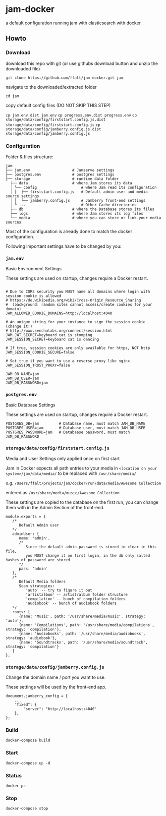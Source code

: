 # jam-docker
a default configuration running jam with elasticsearch with docker

## Howto

### Download

download this repo with git (or use githubs download button and unzip the downloaded file)

`git clone https://github.com/ffalt/jam-docker.git jam`

navigate to the downloaded/extracted folder

`cd jam`

copy default config files (DO NOT SKIP THIS STEP)

`cp jam.env.dist jam.env`
`cp progress.env.dist progress.env`
`cp storage/data/config/firststart.config.js.dist storage/data/config/firststart.config.js`
`cp storage/data/config/jamberry.config.js.dist storage/data/config/jamberry.config.js`

### Configuration

Folder & files structure:
```
jam
├── jam.env                   # Jamserve settings
├── postgres.env              # postgres settings
├── storage                   # runtime data folder
  ├── data                    # where Jam stores its data
  │ └── config                    # where Jam read its configuration
  │ │  ├── firststart.config.js   # Default admin user and media source settings
  │ │  └── jamberry.config.js     # Jamberry front-end settings
  │ └ ...                         # Other Cache directories 
  ├── db                      # where the Database stores its files
  ├── logs                    # where Jam stores its log files
  └── media                   # where you can store or link your media sources
```

Most of the configuration is already done to match the docker configuration. 

Following important settings have to be changed by you:

### `jam.env`

Basic Environment Settings

These settings are used on startup, changes require a Docker restart.

```

# Due to CORS security you MUST name all domains where login with session cookie is allowed
# https://de.wikipedia.org/wiki/Cross-Origin_Resource_Sharing
#  (background: random sites cannot access/create cookies for your domain)
JAM_ALLOWED_COOKIE_DOMAINS=http://localhost:4040

# An unique string for your instance to sign the session cookie (change it!)
# http://www.senchalabs.org/connect/session.html
JAM_JWT_SECRET=keyboard cat is stomping
JAM_SESSION_SECRET=keyboard cat is dancing

# If true, session cookies are only available for https, NOT http
JAM_SESSION_COOKIE_SECURE=false

# Set true if you want to use a reverse proxy like nginx
JAM_SESSION_TRUST_PROXY=false

JAM_DB_NAME=jam
JAM_DB_USER=jam
JAM_DB_PASSWORD=jam

```

### `postgres.env`

Basic Database Settings

These settings are used on startup, changes require a Docker restart.

```
POSTGRES_DB=jam         # Database name, must match JAM_DB_NAME
POSTGRES_USER=jam       # Database user, must match JAM_DB_USER
POSTGRES_PASSWORD=jam   # Databaase password, must match JAM_DB_PASSWORD

```


### `storage/data/config/firststart.config.js`

Media and User Settings only applied once on first start

Jam in Docker expects all path entries to your media in `<location on your system>/jam/data/media/` to be replaced with `/usr/share/media/`

e.g. `/Users/ffalt/projects/jam/docker/run/data/media/Awesome Collection`

entered as `/usr/share/media/music/Awesome Collection`

These settings are copied to the database on the first run, you can change them with in the Admin Section of the front-end.

```
module.exports = {
   /*
      Default Admin user
   */
   adminUser: {
      name: 'admin',
      /* 
         Since the default admin password is stored in clear in this file,
         you MUST change it on first login, in the db only salted hashes of password are stored
      */
      pass: 'admin'   
   },
   /*
      Default Media folders
      Scan strategies:
         'auto' -- try to figure it out
         'artistalbum' -- artist/album folder structure
         'compilation' -- bunch of compilation folders
         'audiobook' -- bunch of audiobook folders
   */
   roots: [
      {name: 'Music', path: '/usr/share/media/music', strategy: 'auto'},
      {name: 'Compilations', path: '/usr/share/media/compilations', strategy: 'compilation'},
      {name: 'Audiobooks', path: '/usr/share/media/audiobooks', strategy: 'audiobook'},
      {name: 'Soundtracks', path: '/usr/share/media/soundtrack', strategy: 'compilation'}
   ]
};

```

### `storage/data/config/jamberry.config.js`

Change the domain name / port you want to use.

These settings will be used by the front-end app.

```
document.jamberry_config = {
    ...
    "fixed": {
        "server": "http://localhost:4040"
    },
};
```

### Build
`docker-compose build`

### Start
`docker-compose up -d`

### Status
`docker ps`

### Stop
`docker-compose stop`

